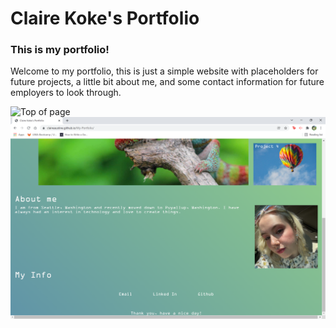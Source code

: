 # Claire Koke's Portfolio

### This is my portfolio!

Welcome to my portfolio, this is just a simple website with placeholders for future projects, a little bit about me, and some contact information for future employers to look through.

![Top of page](https://github.com/ClaireAustine/My-Portfolio/blob/main/images/website1.png)
![Bottom of page](https://github.com/ClaireAustine/My-Portfolio/blob/main/images/website2.png)
